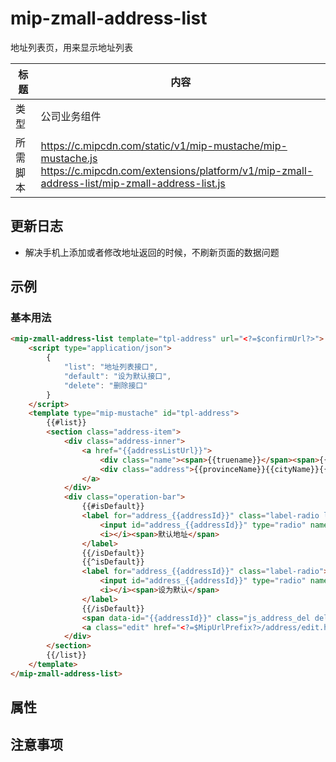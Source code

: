 # mip-zmall-address-list

地址列表页，用来显示地址列表

标题|内容
----|----
类型|公司业务组件
所需脚本|https://c.mipcdn.com/static/v1/mip-mustache/mip-mustache.js<br>https://c.mipcdn.com/extensions/platform/v1/mip-zmall-address-list/mip-zmall-address-list.js

## 更新日志

- 解决手机上添加或者修改地址返回的时候，不刷新页面的数据问题

## 示例

### 基本用法

```html
<mip-zmall-address-list template="tpl-address" url="<?=$confirmUrl?>">
    <script type="application/json">
        {
            "list": "地址列表接口",
            "default": "设为默认接口",
            "delete": "删除接口"
        }
    </script>
    <template type="mip-mustache" id="tpl-address">
        {{#list}}
        <section class="address-item">
            <div class="address-inner">
                <a href="{{addressListUrl}}">
                    <div class="name"><span>{{truename}}</span><span>{{mobile}}</span></div>
                    <div class="address">{{provinceName}}{{cityName}}{{address}}</div>
                </a>
            </div>
            <div class="operation-bar">
                {{#isDefault}}
                <label for="address_{{addressId}}" class="label-radio label-radio--checked">
                    <input id="address_{{addressId}}" type="radio" name="default" value="{{addressId}}" checked>
                    <i></i><span>默认地址</span>
                </label>
                {{/isDefault}}
                {{^isDefault}}
                <label for="address_{{addressId}}" class="label-radio">
                    <input id="address_{{addressId}}" type="radio" name="default" value="{{addressId}}">
                    <i></i><span>设为默认</span>
                </label>
                {{/isDefault}}
                <span data-id="{{addressId}}" class="js_address_del delete">删除</span>
                <a class="edit" href="<?=$MipUrlPrefix?>/address/edit.html?addressId={{addressId}}">编辑</a>
            </div>
        </section>
        {{/list}}
    </template>
</mip-zmall-address-list>
```


## 属性



## 注意事项


